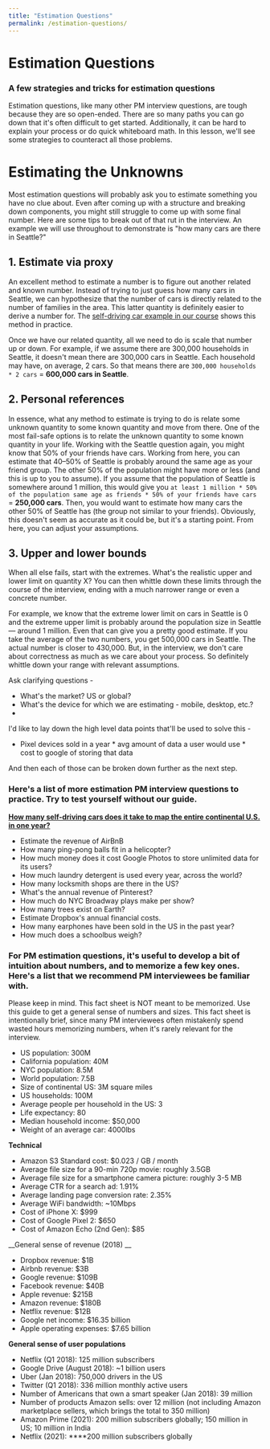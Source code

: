 ```yaml
---
title: "Estimation Questions"
permalink: /estimation-questions/
---
```


# Estimation Questions

### **A few strategies and tricks for estimation questions**

Estimation questions, like many other PM interview questions, are tough because they are so open-ended. There are so many paths you can go down that it's often difficult to get started. Additionally, it can be hard to explain your process or do quick whiteboard math. In this lesson, we'll see some strategies to counteract all those problems.

# **Estimating the Unknowns**

Most estimation questions will probably ask you to estimate something you have no clue about. Even after coming up with a structure and breaking down components, you might still struggle to come up with some final number. Here are some tips to break out of that rut in the interview. An example we will use throughout to demonstrate is "how many cars are there in Seattle?"

## **1. Estimate via proxy**

An excellent method to estimate a number is to figure out another related and known number. Instead of trying to just guess how many cars in Seattle, we can hypothesize that the number of cars is directly related to the number of families in the area. This latter quantity is definitely easier to derive a number for. The [self-driving car example in our course](https://www.tryexponent.com/course/lesson/self-driving-cars) shows this method in practice.

Once we have our related quantity, all we need to do is scale that number up or down. For example, if we assume there are 300,000 households in Seattle, it doesn't mean there are 300,000 cars in Seattle. Each household may have, on average, 2 cars. So that means there are `300,000 households * 2 cars` = **600,000 cars in Seattle**.

## **2. Personal references**

In essence, what any method to estimate is trying to do is relate some unknown quantity to some known quantity and move from there. One of the most fail-safe options is to relate the unknown quantity to some known quantity in your life. Working with the Seattle question again, you might know that 50% of your friends have cars. Working from here, you can estimate that 40–50% of Seattle is probably around the same age as your friend group. The other 50% of the population might have more or less (and this is up to you to assume). If you assume that the population of Seattle is somewhere around 1 million, this would give you `at least 1 million * 50% of the population same age as friends * 50% of your friends have cars` = **250,000 cars**. Then, you would want to estimate how many cars the other 50% of Seattle has (the group not similar to your friends). Obviously, this doesn't seem as accurate as it could be, but it's a starting point. From here, you can adjust your assumptions.

## **3. Upper and lower bounds**

When all else fails, start with the extremes. What's the realistic upper and lower limit on quantity X? You can then whittle down these limits through the course of the interview, ending with a much narrower range or even a concrete number.

For example, we know that the extreme lower limit on cars in Seattle is 0 and the extreme upper limit is probably around the population size in Seattle — around 1 million. Even that can give you a pretty good estimate. If you take the average of the two numbers, you get 500,000 cars in Seattle. The actual number is closer to 430,000. But, in the interview, we don't care about correctness as much as we care about your process. So definitely whittle down your range with relevant assumptions.

Ask clarifying questions - 

- What's the market? US or global?
- What's the device for which we are estimating - mobile, desktop, etc.?
- 

I'd like to lay down the high level data points that'll be used to solve this -  

- Pixel devices sold in a year * avg amount of data a user would use * cost to google of storing that data

And then each of those can be broken down further as the next step. 

### **Here's a list of more estimation PM interview questions to practice. Try to test yourself without our guide.**

[**How many self-driving cars does it take to map the entire continental U.S. in one year?**](How%20many%20self-driving%20cars%20does%20it%20take%20to%20map%20the%20f9e3e58bf6024eac843e947db2ef5211.md)

- Estimate the revenue of AirBnB
- How many ping-pong balls fit in a helicopter?
- How much money does it cost Google Photos to store unlimited data for its users?
- How much laundry detergent is used every year, across the world?
- How many locksmith shops are there in the US?
- What's the annual revenue of Pinterest?
- How much do NYC Broadway plays make per show?
- How many trees exist on Earth?
- Estimate Dropbox's annual financial costs.
- How many earphones have been sold in the US in the past year?
- How much does a schoolbus weigh?

### **For PM estimation questions, it's useful to develop a bit of intuition about numbers, and to memorize a few key ones. Here's a list that we recommend PM interviewees be familiar with.**

Please keep in mind. This fact sheet is NOT meant to be memorized. Use this guide to get a general sense of numbers and sizes. This fact sheet is intentionally brief, since many PM interviewees often mistakenly spend wasted hours memorizing numbers, when it's rarely relevant for the interview.

- US population: 300M
- California population: 40M
- NYC population: 8.5M
- World population: 7.5B
- Size of continental US: 3M square miles
- US households: 100M
- Average people per household in the US: 3
- Life expectancy: 80
- Median household income: $50,000
- Weight of an average car: 4000lbs

**Technical**

- Amazon S3 Standard cost: $0.023 / GB / month
- Average file size for a 90-min 720p movie: roughly 3.5GB
- Average file size for a smartphone camera picture: roughly 3-5 MB
- Average CTR for a search ad: 1.91%
- Average landing page conversion rate: 2.35%
- Average WiFi bandwidth: ~10Mbps
- Cost of iPhone X: $999
- Cost of Google Pixel 2: $650
- Cost of Amazon Echo (2nd Gen): $85

__General sense of revenue (2018) __

- Dropbox revenue: $1B
- Airbnb revenue: $3B
- Google revenue: $109B
- Facebook revenue: $40B
- Apple revenue: $215B
- Amazon revenue: $180B
- Netflix revenue: $12B
- Google net income: $16.35 billion
- Apple operating expenses: $7.65 billion

**General sense of user populations**

- Netflix (Q1 2018): 125 million subscribers
- Google Drive (August 2018): ~1 billion users
- Uber (Jan 2018): 750,000 drivers in the US
- Twitter (Q1 2018): 336 million monthly active users
- Number of Americans that own a smart speaker (Jan 2018): 39 million
- Number of products Amazon sells: over 12 million (not including Amazon marketplace sellers, which brings the total to 350 million)
- Amazon Prime (2021): 200 million subscribers globally; 150 million in US; 10 million in India
- Netflix (2021): ****200 million subscribers globally